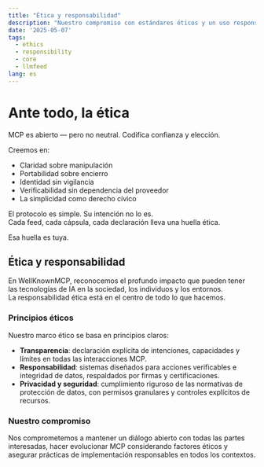 ```yaml
---
title: "Ética y responsabilidad"
description: "Nuestro compromiso con estándares éticos y un uso responsable de la tecnología MCP."
date: '2025-05-07'
tags:
  - ethics
  - responsibility
  - core
  - llmfeed
lang: es
---
```


# Ante todo, la ética

MCP es abierto — pero no neutral. Codifica confianza y elección.

Creemos en:

- Claridad sobre manipulación  
- Portabilidad sobre encierro  
- Identidad sin vigilancia  
- Verificabilidad sin dependencia del proveedor  
- La simplicidad como derecho cívico

El protocolo es simple. Su intención no lo es.  
Cada feed, cada cápsula, cada declaración lleva una huella ética.

Esa huella es tuya.

## Ética y responsabilidad

En WellKnownMCP, reconocemos el profundo impacto que pueden tener las tecnologías de IA en la sociedad, los individuos y los entornos.  
La responsabilidad ética está en el centro de todo lo que hacemos.

### Principios éticos

Nuestro marco ético se basa en principios claros:

- **Transparencia**: declaración explícita de intenciones, capacidades y límites en todas las interacciones MCP.
- **Responsabilidad**: sistemas diseñados para acciones verificables e integridad de datos, respaldados por firmas y certificaciones.
- **Privacidad y seguridad**: cumplimiento riguroso de las normativas de protección de datos, con permisos granulares y controles explícitos de recursos.

### Nuestro compromiso

Nos comprometemos a mantener un diálogo abierto con todas las partes interesadas, hacer evolucionar MCP considerando factores éticos y asegurar prácticas de implementación responsables en todos los contextos.
